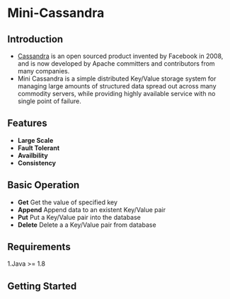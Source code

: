 # Mini-Cassandra

## Introduction
* [Cassandra](http://cassandra.apache.org) is an open sourced product invented by Facebook in 2008, and is now developed by Apache committers and contributors from many companies.
* Mini Cassandra is a simple distributed Key/Value storage system for managing large amounts of structured data spread out across many commodity servers, while providing highly available service with no single point of failure. 

## Features
- **Large Scale**
- **Fault Tolerant**
- **Availbility**    
- **Consistency**

## Basic Operation
- **Get**
Get the value of specified key
- **Append**
Append data to an existent Key/Value pair
- **Put**
Put a Key/Value pair into the database
- **Delete**
Delete a a Key/Value pair from database

## Requirements
1.Java >= 1.8

## Getting Started
